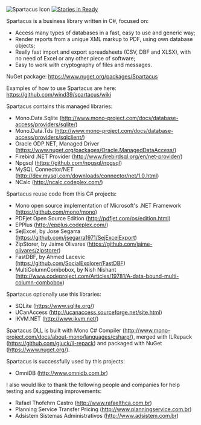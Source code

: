 ![Spartacus Icon](https://raw.githubusercontent.com/wind39/spartacus/master/Spartacus/icon/spartacus_128x128.png)
[![Stories in Ready](https://badge.waffle.io/wind39/spartacus.svg?label=ready&title=Ready)](http://waffle.io/wind39/spartacus)

Spartacus is a business library written in C#, focused on:
  - Access many types of databases in a fast, easy to use and generic way;
  - Render reports from a unique XML markup to PDF, using own database objects;
  - Really fast import and export spreadsheets (CSV, DBF and XLSX), with no need of Excel or any other piece of software;
  - Easy to work with cryptography of files and messages.

NuGet package: https://www.nuget.org/packages/Spartacus

Examples of how to use Spartacus are here: https://github.com/wind39/spartacus/wiki

Spartacus contains this managed libraries:
  - Mono.Data.Sqlite (http://www.mono-project.com/docs/database-access/providers/sqlite/)
  - Mono.Data.Tds (http://www.mono-project.com/docs/database-access/providers/sqlclient/)
  - Oracle ODP.NET, Managed Driver (https://www.nuget.org/packages/Oracle.ManagedDataAccess/)
  - Firebird .NET Provider (http://www.firebirdsql.org/en/net-provider/)
  - Npgsql (https://github.com/npgsql/npgsql)
  - MySQL Connector/NET (http://dev.mysql.com/downloads/connector/net/1.0.html)
  - NCalc (http://ncalc.codeplex.com/)
  
Spartacus reuse code from this C# projects:
  - Mono open source implementation of Microsoft's .NET Framework (https://github.com/mono/mono)
  - PDFjet Open Source Edition (http://pdfjet.com/os/edition.html)
  - EPPlus (http://epplus.codeplex.com/)
  - SejExcel, by Jose Segarra (https://github.com/jsegarra1971/SejExcelExport)
  - ZipStorer, by Jaime Olivares (https://github.com/jaime-olivares/zipstorer)
  - FastDBF, by Ahmed Lacevic (https://github.com/SocialExplorer/FastDBF)
  - MultiColumnCombobox, by Nish Nishant (http://www.codeproject.com/Articles/19781/A-data-bound-multi-column-combobox)

Spartacus optionally use this libraries:
  - SQLite (https://www.sqlite.org/)
  - UCanAccess (http://ucanaccess.sourceforge.net/site.html)
  - IKVM.NET (http://www.ikvm.net/)

Spartacus DLL is built with Mono C# Compiler (http://www.mono-project.com/docs/about-mono/languages/csharp/), merged with ILRepack (https://github.com/gluck/il-repack) and packaged with NuGet (https://www.nuget.org/).

Spartacus is successfully used by this projects:
  - OmniDB (http://www.omnidb.com.br)

I also would like to thank the following people and companies for help testing and suggesting improvements:
  - Rafael Thofehrn Castro (http://www.rafaelthca.com.br)
  - Planning Service Transfer Pricing (http://www.planningservice.com.br)
  - Adsistem Sistemas Administrativos (http://www.adsistem.com.br)
